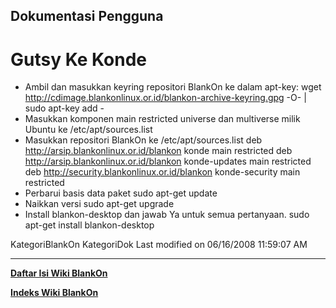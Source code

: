 ## Dokumentasi Pengguna
#  Gutsy Ke Konde
  * Ambil dan masukkan keyring repositori BlankOn ke dalam apt-key:
      wget http://cdimage.blankonlinux.or.id/blankon-archive-keyring.gpg -O- |
      sudo apt-key add -
  * Masukkan komponen main restricted universe dan multiverse milik Ubuntu ke
      /etc/apt/sources.list
  * Masukkan repositori BlankOn ke /etc/apt/sources.list
      deb http://arsip.blankonlinux.or.id/blankon konde main restricted
      deb http://arsip.blankonlinux.or.id/blankon konde-updates main restricted
      deb http://security.blankonlinux.or.id/blankon konde-security main
      restricted
  * Perbarui basis data paket
      sudo apt-get update
  * Naikkan versi
      sudo apt-get upgrade
  * Install blankon-desktop dan jawab Ya untuk semua pertanyaan.
      sudo apt-get install blankon-desktop

KategoriBlankOn KategoriDok
Last modified on 06/16/2008 11:59:07 AM
 
---
[**Daftar Isi Wiki BlankOn**](/DaftarIsi/README.md)
 
[**Indeks Wiki BlankOn**](/Indeks.md)
